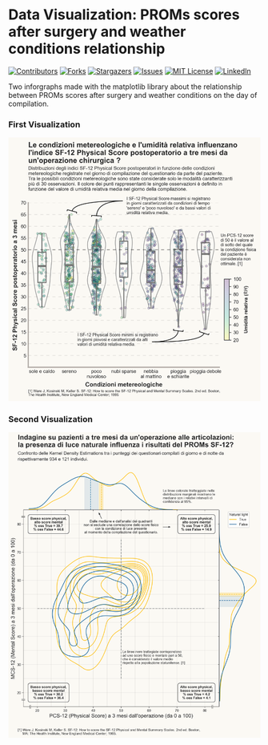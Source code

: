 # Data Visualization: PROMs scores after surgery and weather conditions relationship

[![Contributors][contributors-shield]][contributors-url]
[![Forks][forks-shield]][forks-url]
[![Stargazers][stars-shield]][stars-url]
[![Issues][issues-shield]][issues-url]
[![MIT License][license-shield]][license-url]
[![LinkedIn][linkedin-shield]][linkedin-url]

Two inforgraphs made with the matplotlib library about the relationship between PROMs scores after surgery and weather conditions on the day of compilation.

### First Visualization
![](https://github.com/giocoal/DataViz_SF12_Score_Matplotlib/raw/main/Viz_ViolinPlot.png)

### Second Visualization
![](https://github.com/giocoal/DataViz_SF12_Score_Matplotlib/raw/main/Viz_KDEPlot.png)

<!-- MARKDOWN LINKS & IMAGES -->
<!-- https://www.markdownguide.org/basic-syntax/#reference-style-links -->
[contributors-shield]: https://img.shields.io/github/contributors/giocoal/Matplotlib_DataViz_SF12_PROMs_Score_.svg?style=for-the-badge
[contributors-url]: https://github.com/giocoal/Matplotlib_DataViz_SF12_PROMs_Score_/graphs/contributors
[forks-shield]: https://img.shields.io/github/forks/giocoal/Matplotlib_DataViz_SF12_PROMs_Score_.svg?style=for-the-badge
[forks-url]: https://github.com/giocoal/Matplotlib_DataViz_SF12_PROMs_Score_/network/members
[stars-shield]: https://img.shields.io/github/stars/giocoal/Matplotlib_DataViz_SF12_PROMs_Score_.svg?style=for-the-badge
[stars-url]: https://github.com/giocoal/Matplotlib_DataViz_SF12_PROMs_Score_/stargazers
[issues-shield]: https://img.shields.io/github/issues/giocoal/Matplotlib_DataViz_SF12_PROMs_Score_.svg?style=for-the-badge
[issues-url]: https://github.com/giocoal/Matplotlib_DataViz_SF12_PROMs_Score_/issues
[license-shield]: https://img.shields.io/github/license/giocoal/Matplotlib_DataViz_SF12_PROMs_Score_.svg?style=for-the-badge
[license-url]: https://github.com/giocoal/Matplotlib_DataViz_SF12_PROMs_Score_/blob/master/LICENSE
[linkedin-shield]: https://img.shields.io/badge/-LinkedIn-black.svg?style=for-the-badge&logo=linkedin&colorB=555
[linkedin-url]: https://www.linkedin.com/in/giorgio-carbone-63154219b/
[product-screenshot]: images/screenshot.png
[Next.js]: https://img.shields.io/badge/next.js-000000?style=for-the-badge&logo=nextdotjs&logoColor=white
[Next-url]: https://nextjs.org/
[React.js]: https://img.shields.io/badge/React-20232A?style=for-the-badge&logo=react&logoColor=61DAFB
[React-url]: https://reactjs.org/
[Vue.js]: https://img.shields.io/badge/Vue.js-35495E?style=for-the-badge&logo=vuedotjs&logoColor=4FC08D
[Vue-url]: https://vuejs.org/
[Angular.io]: https://img.shields.io/badge/Angular-DD0031?style=for-the-badge&logo=angular&logoColor=white
[Angular-url]: https://angular.io/
[Svelte.dev]: https://img.shields.io/badge/Svelte-4A4A55?style=for-the-badge&logo=svelte&logoColor=FF3E00
[Svelte-url]: https://svelte.dev/
[Laravel.com]: https://img.shields.io/badge/Laravel-FF2D20?style=for-the-badge&logo=laravel&logoColor=white
[Laravel-url]: https://laravel.com
[Bootstrap.com]: https://img.shields.io/badge/Bootstrap-563D7C?style=for-the-badge&logo=bootstrap&logoColor=white
[Bootstrap-url]: https://getbootstrap.com
[JQuery.com]: https://img.shields.io/badge/jQuery-0769AD?style=for-the-badge&logo=jquery&logoColor=white
[JQuery-url]: https://jquery.com
